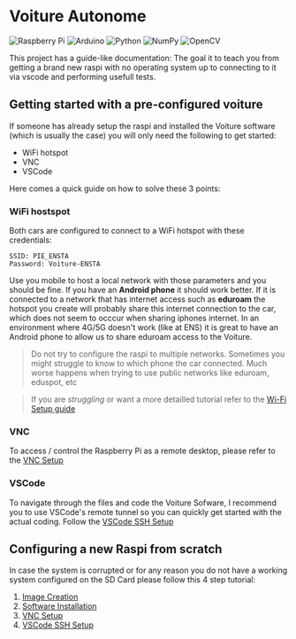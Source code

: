 # Voiture Autonome

![Raspberry Pi](https://img.shields.io/badge/-RaspberryPi-C51A4A?style=for-the-badge&logo=Raspberry-Pi)
![Arduino](https://img.shields.io/badge/-Arduino-00979D?style=for-the-badge&logo=Arduino&logoColor=white)
![Python](https://img.shields.io/badge/python-3670A0?style=for-the-badge&logo=python&logoColor=ffdd54)
![NumPy](https://img.shields.io/badge/numpy-%23013243.svg?style=for-the-badge&logo=numpy&logoColor=white)
![OpenCV](https://img.shields.io/badge/OpenCV-27338e?style=for-the-badge&logo=OpenCV&logoColor=white)

This project has a guide-like documentation: The goal it to teach you from getting a brand new raspi with no operating system up to connecting to it via vscode and performing usefull tests.

## Getting started with a pre-configured voiture

If someone has already setup the raspi and installed the Voiture software (which is usually the case) you will only need the following to get started:

- WiFi hotspot
- VNC
- VSCode

Here comes a quick guide on how to solve these 3 points:


### WiFi hostspot



Both cars are configured to connect to a WiFi hotspot with these credentials:

```
SSID: PIE_ENSTA
Password: Voiture-ENSTA
```

Use you mobile to host a local network with those parameters and you should be fine. If you have an **Android phone** it should work better. If it is connected to a network that has internet access such as **eduroam** the hotspot you create will probably share this internet connection to the car, which does not seem to occcur when sharing iphones internet. In an environment where 4G/5G doesn't work (like at ENS) it is great to have an Android phone to allow us to share eduroam access to the Voiture.

> Do not try to configure the raspi to multiple networks. Sometimes you might struggle to know to which phone the car connected. Much worse happens when trying to use public networks like eduroam, eduspot, etc

> If you are *struggling* or want a more detailled tutorial refer to the [Wi-Fi Setup guide](/docs/A_WIFI_SETUP.md)

### VNC

To access / control the Raspberry Pi as a remote desktop, please refer to the [VNC Setup](/docs/A_VNC.md)

### VSCode

To navigate through the files and code the Voiture Sofware, I recommend you to use VSCode's remote tunnel so you can quickly get started with the actual coding. Follow the [VSCode SSH Setup](/docs/A_VSCODE_Setup.md)

## Configuring a new Raspi from scratch

In case the system is corrupted or for any reason you do not have a working system configured on the SD Card please follow this 4 step tutorial:

1. [Image Creation](/docs/A_IMAGE_CREATOR.md)
1. [Software Installation](/docs/A_INSTALATION.md)
1. [VNC Setup](/docs/A_VNC.md)
1. [VSCode SSH Setup](/docs/A_VSCODE_Setup.md)
